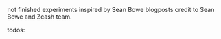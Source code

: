 not finished experiments inspired by Sean Bowe blogposts credit to Sean Bowe and Zcash team.


todos:

